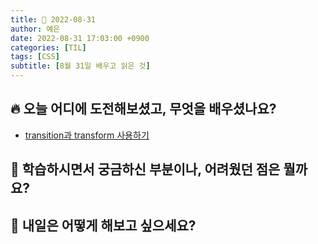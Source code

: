 ```yaml
---
title: 🍊 2022-08-31
author: 예은
date: 2022-08-31 17:03:00 +0900
categories: [TIL]
tags: [CSS]
subtitle: [8월 31일 배우고 읽은 것]
---
```


## 🔥 오늘 어디에 도전해보셨고, 무엇을 배우셨나요?

- [transition과 transform 사용하기](/posts/css-transition-and-transform/)

## 🌊 학습하시면서 궁금하신 부분이나, 어려웠던 점은 뭘까요?

## 🌟 내일은 어떻게 해보고 싶으세요?
